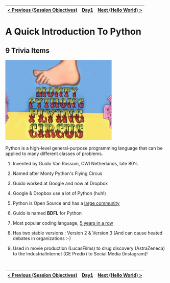 | [< Previous (Session Objectives)](Setup.md) | [Day1](../README.md) | [Next (Hello World) >](HelloWorld.md) |
|---|---|---|

# A Quick Introduction To Python



## 9 Trivia Items

![img](images/monty-python.jpg)

Python is a high-level general-purpose programming language that can be applied to many different classes of problems.

1. Invented by Guido Van Rossum, CWI Netherlands, late 80's

2. Named after Monty Python's Flying Circus

3. Guido worked at Google and now at Dropbox

4. Google & Dropbox use a lot of Python (huh!)

5. Python is Open Source and has a [large community](https://www.python.org/) 

6. Guido is named **BDFL** for Python

7. Most popular coding language, [5 years in a row](http://blog.codeeval.com/codeevalblog/2016/2/2/most-popular-coding-languages-of-2016)

8. Has two stable versions : Version 2 & Version 3 (And can cause heated debates in organizations :-)

9. Used in movie production (LucasFilms) to drug discovery (AstraZeneca) to the IndustrialInternet (GE Predix) to Social Media (Instagram)!

   ​



| [< Previous (Session Objectives)](Setup.md) | [Day1](../README.md) | [Next (Hello World) >](HelloWorld.md) |
|---|---|---|
